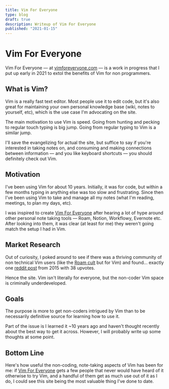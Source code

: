 ```yaml
---
title: Vim For Everyone
type: blog
draft: true
description: Writeup of Vim For Everyone
published: "2021-01-15"
---
```



# Vim For Everyone
Vim For Everyone — at [vimforeveryone.com](https://www.vimforeveryone.com)
— is a work in progress that I put up early in 2021 to extol the benefits of
Vim for non programmers.

## What is Vim?
Vim is a really fast text editor. Most people use it to edit code, but it's
also great for maintaining your own personal knowledge base (wiki, notes to
yourself, etc), which is the use case I'm advocating on the site.

The main motivation to use Vim is speed. Going from hunting and pecking to
regular touch typing is big jump. Going from regular typing to Vim is
a similar jump.

I'll save the evangelizing for actual the site, but suffice to say if you're
interested in taking notes on, and consuming and making connections between
information — and you like keyboard shortcuts — you should definitely check
out Vim.

## Motivation
I've been using Vim for about 10 years. Initially, it was for code, but within
a few months typing in anything else was too slow and frustrating. Since then
I've been using Vim to take and manage all my notes (what I'm reading,
meetings, to plan my days, etc).

I was inspired to create [Vim For Everyone](https://vimforeveryone.com) after
hearing a lot of hype around other personal note taking tools — Roam, Notion,
Workflowy, Evernote etc. After looking into them, it was clear (at least for
me) they weren't going match the setup I had in Vim.

## Market Research
Out of curiosity, I poked around to see if there was a thriving community of
non technical Vim users (like the [Roam
cult](https://tobiasbru.medium.com/the-history-of-roam-research-and-the-roamcult-4c1e1897633d)
but for Vim) and found... exactly one [reddit
post](https://www.reddit.com/r/vim/comments/3wpour/is_vim_useful_to_nonprogrammers_or_is_it_only/)
from 2015 with 38 upvotes.

Hence the site. Vim isn't literally for everyone, but the non-coder Vim space
is criminally underdeveloped.

## Goals
The purpose is more to get non-coders intrigued by Vim than to be necessarily
definitive source for learning how to use it. 

Part of the issue is I learned it ~10 years ago and haven't thought recently
about the best way to get it across. However, I will probably write up some
thoughts at some point.

## Bottom Line
Here's how useful the non-coding, note-taking aspects of Vim has been for me:
if [Vim For Everyone](https://vimforeveryone) gets a few people that never
would have heard of it otherwise to try Vim, and a handful of them get as much
use out of it as I do, I could see this site being the most valuable thing
I've done to date.

